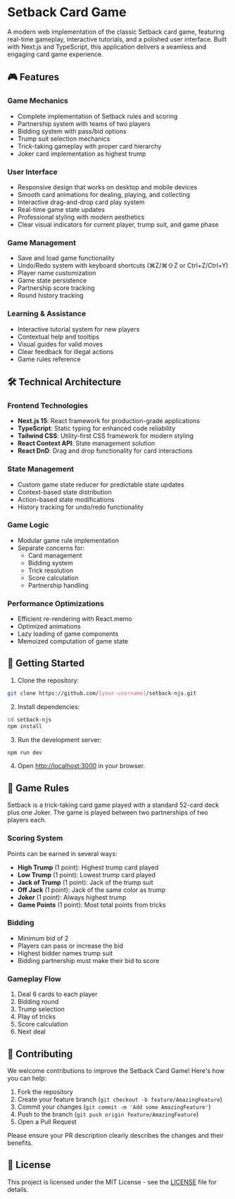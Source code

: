 # Setback Card Game

A modern web implementation of the classic Setback card game, featuring real-time gameplay, interactive tutorials, and a polished user interface. Built with Next.js and TypeScript, this application delivers a seamless and engaging card game experience.

## 🎮 Features

### Game Mechanics
- Complete implementation of Setback rules and scoring
- Partnership system with teams of two players
- Bidding system with pass/bid options
- Trump suit selection mechanics
- Trick-taking gameplay with proper card hierarchy
- Joker card implementation as highest trump

### User Interface
- Responsive design that works on desktop and mobile devices
- Smooth card animations for dealing, playing, and collecting
- Interactive drag-and-drop card play system
- Real-time game state updates
- Professional styling with modern aesthetics
- Clear visual indicators for current player, trump suit, and game phase

### Game Management
- Save and load game functionality
- Undo/Redo system with keyboard shortcuts (⌘Z/⌘⇧Z or Ctrl+Z/Ctrl+Y)
- Player name customization
- Game state persistence
- Partnership score tracking
- Round history tracking

### Learning & Assistance
- Interactive tutorial system for new players
- Contextual help and tooltips
- Visual guides for valid moves
- Clear feedback for illegal actions
- Game rules reference

## 🛠 Technical Architecture

### Frontend Technologies
- **Next.js 15**: React framework for production-grade applications
- **TypeScript**: Static typing for enhanced code reliability
- **Tailwind CSS**: Utility-first CSS framework for modern styling
- **React Context API**: State management solution
- **React DnD**: Drag and drop functionality for card interactions

### State Management
- Custom game state reducer for predictable state updates
- Context-based state distribution
- Action-based state modifications
- History tracking for undo/redo functionality

### Game Logic
- Modular game rule implementation
- Separate concerns for:
  - Card management
  - Bidding system
  - Trick resolution
  - Score calculation
  - Partnership handling

### Performance Optimizations
- Efficient re-rendering with React.memo
- Optimized animations
- Lazy loading of game components
- Memoized computation of game state

## 🚀 Getting Started

1. Clone the repository:
```bash
git clone https://github.com/[your-username]/setback-njs.git
```

2. Install dependencies:
```bash
cd setback-njs
npm install
```

3. Run the development server:
```bash
npm run dev
```

4. Open [http://localhost:3000](http://localhost:3000) in your browser.

## 📖 Game Rules

Setback is a trick-taking card game played with a standard 52-card deck plus one Joker. The game is played between two partnerships of two players each.

### Scoring System
Points can be earned in several ways:
- **High Trump** (1 point): Highest trump card played
- **Low Trump** (1 point): Lowest trump card played
- **Jack of Trump** (1 point): Jack of the trump suit
- **Off Jack** (1 point): Jack of the same color as trump
- **Joker** (1 point): Always highest trump
- **Game Points** (1 point): Most total points from tricks

### Bidding
- Minimum bid of 2
- Players can pass or increase the bid
- Highest bidder names trump suit
- Bidding partnership must make their bid to score

### Gameplay Flow
1. Deal 6 cards to each player
2. Bidding round
3. Trump selection
4. Play of tricks
5. Score calculation
6. Next deal

## 🤝 Contributing

We welcome contributions to improve the Setback Card Game! Here's how you can help:

1. Fork the repository
2. Create your feature branch (`git checkout -b feature/AmazingFeature`)
3. Commit your changes (`git commit -m 'Add some AmazingFeature'`)
4. Push to the branch (`git push origin feature/AmazingFeature`)
5. Open a Pull Request

Please ensure your PR description clearly describes the changes and their benefits.

## 📄 License

This project is licensed under the MIT License - see the [LICENSE](LICENSE) file for details.
